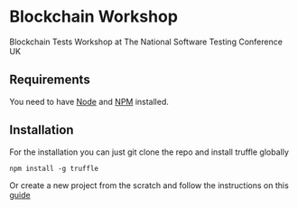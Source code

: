 # Blockchain Workshop

Blockchain Tests Workshop at The National Software Testing Conference UK 

## Requirements

You need to have [Node](https://nodejs.org/en/download/package-manager/) and [NPM](https://docs.npmjs.com/getting-started) installed.

## Installation

For the installation you can just git clone the repo and install truffle globally

```
npm install -g truffle
```

Or create a new project from the scratch and follow the instructions on this [guide](https://www.trufflesuite.com/docs/truffle/getting-started/installation)
